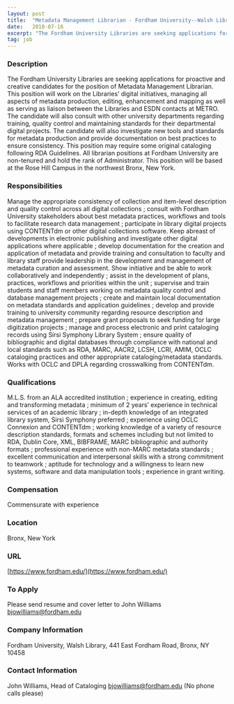 ```yaml
---
layout: post
title:  "Metadata Management Librarian - Fordham University--Walsh Library"
date:   2018-07-16
excerpt: "The Fordham University Libraries are seeking applications for proactive and creative candidates for the position of Metadata Management Librarian. This position will work on the Libraries’ digital initiatives, managing all aspects of metadata production, editing, enhancement and mapping as well as serving as liaison between the Libraries and ESDN contacts..."
tag: job
---
```


### Description   

The Fordham University Libraries are seeking applications for proactive and creative candidates for the position of Metadata Management Librarian.  This position will work on the Libraries’ digital initiatives, managing all aspects of metadata production, editing, enhancement and mapping as well as serving as liaison between the Libraries and ESDN contacts at METRO.  The candidate will also consult with other university departments regarding training, quality control and maintaining standards for their departmental digital projects.  The candidate will also investigate new tools and standards for metadata production and provide documentation on best practices to ensure consistency.  This position may require some original cataloging following RDA Guidelines. All librarian positions at Fordham University are non-tenured and hold the rank of Administrator.  This position will be based at the Rose Hill Campus in the northwest Bronx, New York.



### Responsibilities   

Manage the appropriate consistency of collection and item-level description and quality control across all digital collections ; consult with Fordham University stakeholders about best metadata practices, workflows and tools to facilitate research data management ; participate in library digital projects using CONTENTdm or other digital collections software. Keep abreast of developments in electronic publishing and investigate other digital applications where applicable ; develop documentation for the creation and application of metadata and provide training and consultation to faculty and library staff 
 provide leadership in the development and management of metadata curation and assessment. Show initiative and be able to work collaboratively and independently ; assist in the development of plans, practices, workflows and priorities within the unit ; supervise and train students and staff members working on metadata quality control and database management projects ; create and maintain local documentation on metadata standards and application guidelines ; develop and provide training to university community regarding resource description and metadata management ; prepare grant proposals to seek funding for large digitization projects ; manage and process electronic and print cataloging records using Sirsi Symphony Library System ; ensure quality of bibliographic and digital databases through compliance with national and local standards such as RDA, MARC, AACR2, LCSH, LCRI, AMIM, OCLC cataloging practices and other appropriate cataloging/metadata standards.  Works with OCLC and DPLA regarding crosswalking from CONTENTdm.



### Qualifications   

M.L.S. from an ALA accredited institution ; experience in creating, editing and transforming metadata ; minimum of 2 years’ experience in technical services of an academic library ; in-depth knowledge of an integrated library system, Sirsi Symphony preferred ;  experience using OCLC Connexion and CONTENTdm ; working knowledge of a variety of resource description standards, formats and schemes including but not limited to RDA, Dublin Core, XML, BIBFRAME, MARC bibliographic and authority formats ; professional experience with non-MARC metadata standards ; excellent communication and interpersonal skills with a strong commitment to teamwork ; aptitude for technology and a willingness to learn new systems, software and data manipulation tools ; experience in grant writing.



### Compensation   

Commensurate with experience          


### Location   

Bronx, New York


### URL   

[https://www.fordham.edu/](https://www.fordham.edu/)

### To Apply   

Please send resume and cover letter to John Williams bjowilliams@fordham.edu


### Company Information   

Fordham University, Walsh Library, 441 East Fordham Road, Bronx, NY 10458


### Contact Information   

John Williams, Head of Cataloging bjowilliams@fordham.edu  (No phone calls please)

